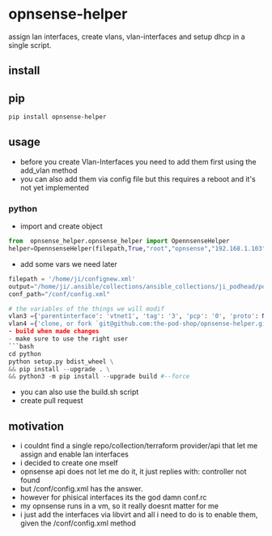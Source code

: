 # opnsense-helper
assign lan interfaces, create vlans, vlan-interfaces and setup dhcp in a single script.


## install 
## pip
```bash
pip install opnsense-helper
```

## usage
- before you create Vlan-Interfaces you need to add them first using the add_vlan method
- you can also add them via config file but this requires a reboot and it's not yet implemented
  
### python 

- import and create object
```python
from  opnsense_helper.opnsense_helper import OpennsenseHelper
helper=OpennsenseHelper(filepath,True,"root","opnsense","192.168.1.103")
```
- add some vars we need later
```python
filepath = '/home/ji/confignew.xml'
output="/home/ji/.ansible/collections/ansible_collections/ji_podhead/podnet/plugins/x.xml"
conf_path="/conf/config.xml"

# the variables of the things we will modif
vlan3 ={'parentinterface': 'vtnet1', 'tag': '3', 'pcp': '0', 'proto': None, 'descr': 'vlan3', 'vlanif': 'vlan0.3',"attr":{"uuid":"cb503df8-821d-4acd-86ba-66b35e4df17n"}}
vlan4 ={'clone, or fork `git@github.com:the-pod-shop/opnsense-helper.git`
- build when made changes
- make sure to use the right user
```bash
cd python
python setup.py bdist_wheel \
&& pip install --upgrade . \
&& python3 -m pip install --upgrade build #--force 
```
- you can also use the build.sh script
- create pull request

## motivation
- i couldnt find a single repo/collection/terraform provider/api that let me assign and enable lan interfaces
- i decided to create one mself
- opnsense api does not let me do it, it just replies with: controller not found
- but /conf/config.xml has the answer.
- however for phisical interfaces its the god damn conf.rc
- my opnsense runs in a vm, so it really doesnt matter for me
- i just add the interfaces via libvirt and all i need to do is to enable them, given the /conf/config.xml method
